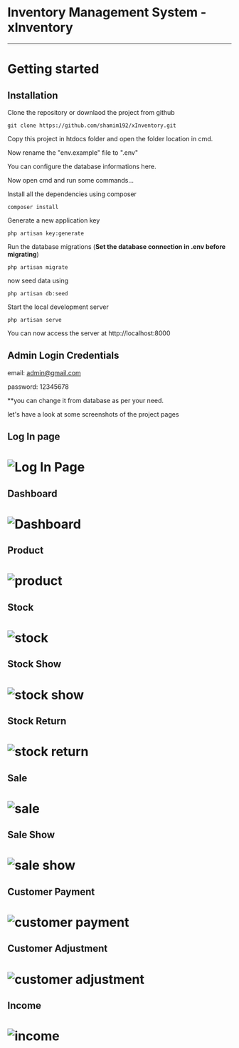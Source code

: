 # Inventory Management System - xInventory

----------

# Getting started

## Installation

Clone the repository or downlaod the project from github

    git clone https://github.com/shamim192/xInventory.git

Copy this project in htdocs folder and open the folder location in cmd.

Now rename the "env.example" file to ".env"

You can configure the database informations here.

Now open cmd and run some commands...

Install all the dependencies using composer

    composer install

Generate a new application key

    php artisan key:generate

Run the database migrations (**Set the database connection in .env before migrating**)

    php artisan migrate 

now seed data using 
    
    php artisan db:seed 

Start the local development server

    php artisan serve

You can now access the server at http://localhost:8000
    

## Admin Login Credentials

email: admin@gmail.com 

password: 12345678

**you can change it from database as per your need.

let's have a look at some screenshots of the project pages

## Log In page

# ![Log In Page](public/assets/images/login.png)

## Dashboard

# ![Dashboard](public/assets/images/dashboard.png)

## Product

# ![product](public/assets/images/product.png)

## Stock 

# ![stock](public/assets/images/stock.png)

## Stock  Show 

# ![stock show](public/assets/images/stock-show.png)

## Stock  Return 

# ![stock return](public/assets/images/stock-return.png)

## Sale 

# ![sale](public/assets/images/sale.png)

## Sale  Show 

# ![sale show](public/assets/images/sale_show.png)

## Customer Payment 

# ![customer payment](public/assets/images/customer_payment.png)

## Customer Adjustment 

# ![customer adjustment](public/assets/images/adjustmet.png)

## Income 

# ![income](public/assets/images/income.png)